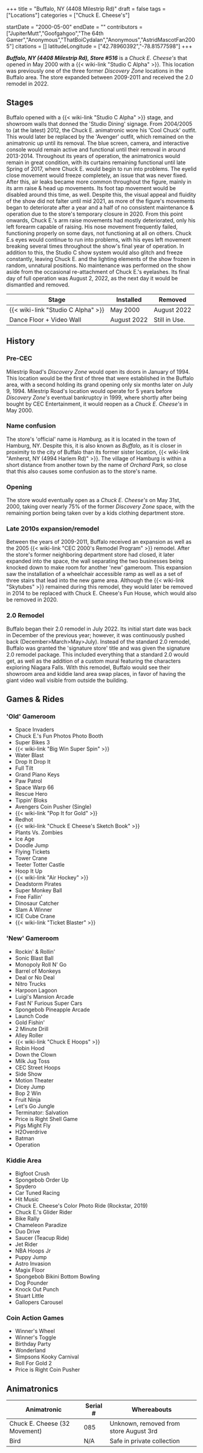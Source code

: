+++
title = "Buffalo, NY (4408 Milestrip Rd)"
draft = false
tags = ["Locations"]
categories = ["Chuck E. Cheese's"]


startDate = "2000-05-00"
endDate = ""
contributors = ["JupiterMutt","Goofgahgoo","The 64th Gamer","Anonymous","ThatBoiCydalan","Anonymous","AstridMascotFan2005"]
citations = []
latitudeLongitude = ["42.78960392","-78.81577598"]
+++

***Buffalo, NY (4408 Milestrip Rd), Store #516*** is a *Chuck E. Cheese's* that opened in May 2000 with a {{< wiki-link "Studio C Alpha" >}}. This location was previously one of the three former *Discovery Zone* locations in the Buffalo area. The store expanded between 2009-2011 and received the 2.0 remodel in 2022.

## Stages

Buffalo opened with a {{< wiki-link "Studio C Alpha" >}} stage, and showroom walls that donned the 'Studio Dining' signage. From 2004/2005 to (at the latest) 2012, the Chuck E. animatronic wore his 'Cool Chuck' outfit. This would later be replaced by the 'Avenger' outfit, which remained on the animatronic up until its removal. The blue screen, camera, and interactive console would remain active and functional until their removal in around 2013-2014. Throughout its years of operation, the animatronics would remain in great condition, with its curtains remaining functional until late Spring of 2017, where Chuck E. would begin to run into problems. The eyelid close movement would freeze completely, an issue that was never fixed. After this, air leaks became more common throughout the figure, mainly in its arm raise &amp; head up movements. Its foot tap movement would be disabled around this time, as well. Despite this, the visual appeal and fluidity of the show did not falter until mid 2021, as more of the figure's movements began to deteriorate after a year and a half of no consistent maintenance &amp; operation due to the store's temporary closure in 2020. From this point onwards, Chuck E.'s arm raise movements had mostly deteriorated, only his left forearm capable of raising. His nose movement frequently failed, functioning properly on some days, not functioning at all on others. Chuck E.s eyes would continue to run into problems, with his eyes left movement breaking several times throughout the show's final year of operation. In addition to this, the Studio C show system would also glitch and freeze constantly, leaving Chuck E. and the lighting elements of the show frozen in random, unnatural positions. No maintenance was performed on the show aside from the occasional re-attachment of Chuck E.'s eyelashes. Its final day of full operation was August 2, 2022, as the next day it would be dismantled and removed.

| Stage                                    | Installed   | Removed       |
|------------------------------------------|-------------|---------------|
| {{< wiki-link "Studio C Alpha" >}} | May 2000    | August 2022   |
| Dance Floor + Video Wall                 | August 2022 | Still in Use. |

## History

### Pre-CEC

Milestrip Road's *Discovery Zone* would open its doors in January of 1994. This location would be the first of three that were established in the Buffalo area, with a second holding its grand opening only six months later on July 9, 1994. Milestrip Road's location would operate for 5 years before *Discovery Zone's* eventual bankruptcy in 1999, where shortly after being bought by CEC Entertainment, it would reopen as a *Chuck E. Cheese's* in May 2000.

### Name confusion

The store's 'official' name is *Hamburg,* as it is located in the town of Hamburg, NY. Despite this, it is also known as *Buffalo,* as it is closer in proximity to the city of Buffalo than its former sister location, {{< wiki-link "Amherst, NY (4994 Harlem Rd)" >}}. The village of Hamburg is within a short distance from another town by the name of *Orchard Park,* so close that this also causes some confusion as to the store's name.

### Opening

The store would eventually open as a *Chuck E. Cheese's* on May 31st, 2000, taking over nearly 75% of the former *Discovery Zone* space, with the remaining portion being taken over by a kids clothing department store.

### Late 2010s expansion/remodel

Between the years of 2009-2011, Buffalo received an expansion as well as the 2005 {{< wiki-link "CEC 2000's Remodel Program" >}} remodel. After the store's former neighboring department store had closed, it later expanded into the space, the wall separating the two businesses being knocked down to make room for another 'new' gameroom. This expansion saw the installation of a wheelchair accessible ramp as well as a set of three stairs that lead into the new game area. Although the {{< wiki-link "Skytubes" >}} remained during this remodel, they would later be removed in 2014 to be replaced with Chuck E. Cheese's Fun House, which would also be removed in 2020.

### 2.0 Remodel

Buffalo began their 2.0 remodel in July 2022. Its initial start date was back in December of the previous year; however, it was continuously pushed back (December>March>May>July). Instead of the standard 2.0 remodel, Buffalo was granted the 'signature store' title and was given the signature 2.0 remodel package. This included everything that a standard 2.0 would get, as well as the addition of a custom mural featuring the characters exploring Niagara Falls. With this remodel, Buffalo would see their showroom area and kiddie land area swap places, in favor of having the giant video wall visible from outside the building.

## Games &amp; Rides

### 'Old' Gameroom

- Space Invaders
- Chuck E.'s Fun Photos Photo Booth
- Super Bikes 3
- {{< wiki-link "Big Win Super Spin" >}}
- Water Blast
- Drop It Drop It
- Full Tilt
- Grand Piano Keys
- Paw Patrol
- Space Warp 66
- Rescue Hero
- Tippin’ Bloks
- Avengers Coin Pusher (Single)
- {{< wiki-link "Pop It for Gold" >}}
- Redhot
- {{< wiki-link "Chuck E Cheese's Sketch Book" >}}
- Plants Vs. Zombies
- Ice Age
- Doodle Jump
- Flying Tickets
- Tower Crane
- Teeter Totter Castle
- Hoop It Up
- {{< wiki-link "Air Hockey" >}}
- Deadstorm Pirates
- Super Monkey Ball
- Free Fallin'
- Dinosaur Catcher
- Slam A Winner
- ICE Cube Crane
- {{< wiki-link "Ticket Blaster" >}}

### 'New' Gameroom

- Rockin' &amp; Rollin'
- Sonic Blast Ball
- Monopoly Roll N' Go
- Barrel of Monkeys
- Deal or No Deal
- Nitro Trucks
- Harpoon Lagoon
- Luigi's Mansion Arcade
- Fast N' Furious Super Cars
- Spongebob Pineapple Arcade
- Launch Code
- Gold Fishin'
- 2 Minute Drill
- Alley Roller
- {{< wiki-link "Chuck E Hoops" >}}
- Robin Hood
- Down the Clown
- Milk Jug Toss
- CEC Street Hoops
- Side Show
- Motion Theater
- Dicey Jump
- Bop 2 Win
- Fruit Ninja
- Let's Go Jungle
- Terminator: Salvation
- Price is Right Shell Game
- Pigs Might Fly
- H2Overdrive
- Batman
- Operation

### Kiddie Area

- Bigfoot Crush
- Spongebob Order Up
- Spydero
- Car Tuned Racing
- Hit Music
- Chuck E. Cheese's Color Photo Ride (Rockstar, 2019)
- Chuck E.'s Glider Rider
- Bike Rally
- Chameleon Paradize
- Duo Drive
- Saucer (Teacup Ride)
- Jet Rider
- NBA Hoops Jr
- Puppy Jump
- Astro Invasion
- Magix Floor
- Spongebob Bikini Bottom Bowling
- Dog Pounder
- Knock Out Punch
- Stuart Little
- Gallopers Carousel

### Coin Action Games

- Winner's Wheel
- Winner's Toggle
- Birthday Party
- Wonderland
- Simpsons Kooky Carnival
- Roll For Gold 2
- Price is Right Coin Pusher

## Animatronics

| Animatronic                   | Serial # | Whereabouts                            |
|-------------------------------|----------|----------------------------------------|
| Chuck E. Cheese (32 Movement) | 085      | Unknown, removed from store August 3rd |
| Bird                          | N/A      | Safe in private collection             |